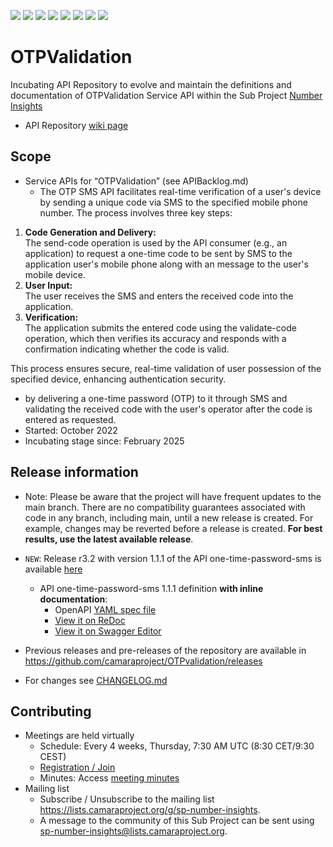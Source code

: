 <a href="https://github.com/camaraproject/OTPvalidation/commits/" title="Last Commit"><img src="https://img.shields.io/github/last-commit/camaraproject/OTPvalidation?style=plastic"></a>
<a href="https://github.com/camaraproject/OTPvalidation/issues" title="Open Issues"><img src="https://img.shields.io/github/issues/camaraproject/OTPvalidation?style=plastic"></a>
<a href="https://github.com/camaraproject/OTPvalidation/pulls" title="Open Pull Requests"><img src="https://img.shields.io/github/issues-pr/camaraproject/OTPvalidation?style=plastic"></a>
<a href="https://github.com/camaraproject/OTPvalidation/graphs/contributors" title="Contributors"><img src="https://img.shields.io/github/contributors/camaraproject/OTPvalidation?style=plastic"></a>
<a href="https://github.com/camaraproject/OTPvalidation" title="Repo Size"><img src="https://img.shields.io/github/repo-size/camaraproject/OTPvalidation?style=plastic"></a>
<a href="https://github.com/camaraproject/OTPvalidation/blob/main/LICENSE" title="License"><img src="https://img.shields.io/badge/License-Apache%202.0-green.svg?style=plastic"></a>
<a href="https://github.com/camaraproject/OTPvalidation/releases/latest" title="Latest Release"><img src="https://img.shields.io/github/release/camaraproject/OTPvalidation?style=plastic"></a>
<a href="https://github.com/camaraproject/Governance/blob/main/ProjectStructureAndRoles.md" title="Incubating API Repository"><img src="https://img.shields.io/badge/Incubating%20API%20Repository-green?style=plastic"></a>

# OTPValidation

Incubating API Repository to evolve and maintain the definitions and documentation of OTPValidation Service API within the Sub Project [Number Insights](https://lf-camaraproject.atlassian.net/wiki/x/BYEpBQ)

* API Repository [wiki page](https://lf-camaraproject.atlassian.net/wiki/x/yDXe)

## Scope

* Service APIs for “OTPValidation” (see APIBacklog.md)  
  * The OTP SMS API facilitates real-time verification of a user's device by sending a unique code via SMS to the specified mobile phone number. The process involves three key steps:
1. **Code Generation and Delivery:**  
   The send-code operation is used by the API consumer (e.g., an application) to request a one-time code to be sent by SMS to the application user's mobile phone along with an message to the user's mobile device.
2. **User Input:**  
   The user receives the SMS and enters the received code into the application.
3. **Verification:**  
   The application submits the entered code using the validate-code operation, which then verifies its accuracy and responds with a confirmation indicating whether the code is valid.

This process ensures secure, real-time validation of user possession of the specified device, enhancing authentication security.
  *  by delivering a one-time password (OTP) to it through SMS and validating the received code with the user's operator after the code is entered as requested.
  * Started: October 2022
  * Incubating stage since: February 2025

  
## Release information

* Note: Please be aware that the project will have frequent updates to the main branch. There are no compatibility guarantees associated with code in any branch, including main, until a new release is created. For example, changes may be reverted before a release is created. **For best results, use the latest available release**.
* `NEW`: Release r3.2 with version 1.1.1 of the API one-time-password-sms is available [here](https://github.com/camaraproject/OTPvalidation/tree/r3.2)

  - API one-time-password-sms 1.1.1 definition **with inline documentation**:
    - OpenAPI [YAML spec file](https://github.com/camaraproject/OTPvalidation/blob/r3.2/code/API_definitions/one-time-password-sms.yaml)
    - [View it on ReDoc](https://redocly.github.io/redoc/?url=https://raw.githubusercontent.com/camaraproject/OTPvalidation/r3.2/code/API_definitions/one-time-password-sms.yaml&nocors)
    - [View it on Swagger Editor](https://camaraproject.github.io/swagger-ui/?url=https://raw.githubusercontent.com/camaraproject/OTPvalidation/r3.2/code/API_definitions/one-time-password-sms.yaml)
* Previous releases and pre-releases of the repository are available in https://github.com/camaraproject/OTPvalidation/releases 
* For changes see [CHANGELOG.md](https://github.com/camaraproject/OTPvalidation/blob/main/CHANGELOG.md)

## Contributing

* Meetings are held virtually
  * Schedule: Every 4 weeks, Thursday, 7:30 AM UTC (8:30 CET/9:30 CEST)
  * [Registration / Join](https://zoom-lfx.platform.linuxfoundation.org/meeting/94893248838?password=05b2197d-309e-41ef-aadf-639f71ef7f38)
  * Minutes: Access [meeting minutes](https://lf-camaraproject.atlassian.net/wiki/spaces/CAM/pages/14564484/Minutes+-+Number+Insights)
* Mailing list
  * Subscribe / Unsubscribe to the mailing list <https://lists.camaraproject.org/g/sp-number-insights>.
  * A message to the community of this Sub Project can be sent using <sp-number-insights@lists.camaraproject.org>.


